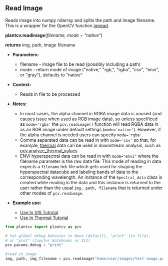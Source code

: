 ## Read Image

Reads image into numpy ndarray and splits the path and image filename. This is a wrapper for the OpenCV function [imread](http://docs.opencv.org/modules/highgui/doc/reading_and_writing_images_and_video.html).

**plantcv.readimage**(*filename, mode = "native"*)

**returns** img, path, image filename

- **Parameters:**
    - filename - image file to be read (possibly including a path)
    - mode     - return mode of image ("native," "rgb,", "rgba", "csv", "envi", or "gray"), defaults to "native"
    
- **Context:**
    - Reads in file to be processed
- **Notes:**
    - In most cases, the alpha channel in RGBA image data is unused (and causes issue when used as RGB image data),
    so unless specificed as `mode='rgba'` the `pcv.readimage()` function will read RGBA data in as an RGB image under
    default settings (`mode='native'`). However, if the alpha channel is needed users can specify `mode='rgba'`. 
    - Comma separated data can be read in with `mode='csv'` so that, for example, [thermal](thermal_tutorial.md) data can 
    be used in downstream analysis, such as [pcv.analyze_thermal_values](analyze_thermal_values.md) 
    - ENVI hyperspectral data can be read in with `mode="envi"` where the filename parameter is the raw data file. This mode of 
    reading in data expects a `filename`.hdr file which gets used for shaping the hyperspectral datacube and labeling bands of data
    to the corresponding wavelength. An instance of the `Spectral_data` class is created while reading in the data and this instance 
    is returned to the user rather than the usual `img, path, filename` that is returned under other modes of `pcv.readimage`. 
- **Example use:**
    - [Use In VIS Tutorial](vis_tutorial.md) 
    - [Use In Thermal Tutorial](thermal_tutorial.md)

```python
from plantcv import plantcv as pcv      

# Set global debug behavior to None (default), "print" (to file), 
# or "plot" (Jupyter Notebooks or X11)
pcv.params.debug = "print"

#read in image
img, path, img_filename = pcv.readimage("home/user/images/test-image.png", "native")

```
